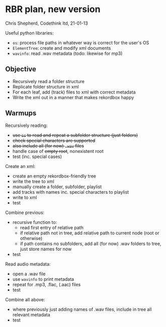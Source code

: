 # RBR plan, new version

Chris Shepherd, Codethink ltd, 21-01-13

Useful python libraries:

* `os`: process file paths in whatever way is correct for the user's OS
* `ElementTree`: create and modify xml documents
* `wavinfo`: read .wav metadata (todo: likewise for mp3)

## Objective

* Recursively read a folder structure
* Replicate folder structure in xml
* For each leaf, add (track) files to xml with correct metadata
* Write the xml out in a manner that makes rekordbox happy

## Warmups

Recursively reading:

* ~~use `os` to read and repeat a subfolder structure (just folders)~~
* ~~check special characters are supported~~
* ~~also include all (for now) `.wav` files~~
* handle case of ~~empty root~~, nonexistent root
* test (inc. special cases)

Create an xml:

* create an empty rekordbox-friendly tree
* write the tree to xml
* manually create a folder, subfolder, playlist
* add tracks with names inc. special characters to playlist
* write to xml
* test

Combine previous:

* recursive function to:
  * read first entry of relative path
  * if relative path not in tree, add relative path to current node (root or otherwise)
  * if path contains no subfolders, add all (for now) .wav folders to tree, just store names for now
* test

Read audio metadata:

* open a .wav file
* use `wavinfo` to print metadata
* repeat for .mp3, .flac, (.aac) files
* test

Combine all above:

* where previously just adding names of .wav files, include in tree all relevant metadata
* test